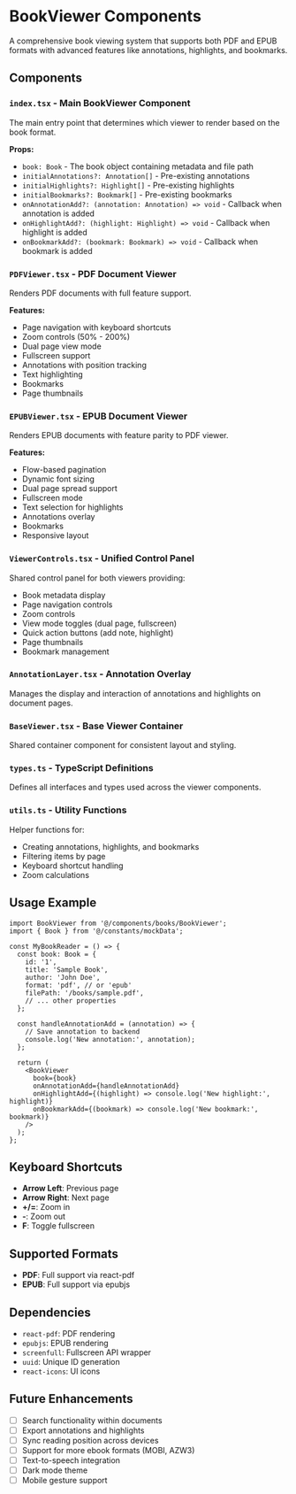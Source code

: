# BookViewer Components

A comprehensive book viewing system that supports both PDF and EPUB formats with advanced features like annotations, highlights, and bookmarks.

## Components

### `index.tsx` - Main BookViewer Component
The main entry point that determines which viewer to render based on the book format.

**Props:**
- `book: Book` - The book object containing metadata and file path
- `initialAnnotations?: Annotation[]` - Pre-existing annotations
- `initialHighlights?: Highlight[]` - Pre-existing highlights
- `initialBookmarks?: Bookmark[]` - Pre-existing bookmarks
- `onAnnotationAdd?: (annotation: Annotation) => void` - Callback when annotation is added
- `onHighlightAdd?: (highlight: Highlight) => void` - Callback when highlight is added
- `onBookmarkAdd?: (bookmark: Bookmark) => void` - Callback when bookmark is added

### `PDFViewer.tsx` - PDF Document Viewer
Renders PDF documents with full feature support.

**Features:**
- Page navigation with keyboard shortcuts
- Zoom controls (50% - 200%)
- Dual page view mode
- Fullscreen support
- Annotations with position tracking
- Text highlighting
- Bookmarks
- Page thumbnails

### `EPUBViewer.tsx` - EPUB Document Viewer
Renders EPUB documents with feature parity to PDF viewer.

**Features:**
- Flow-based pagination
- Dynamic font sizing
- Dual page spread support
- Fullscreen mode
- Text selection for highlights
- Annotations overlay
- Bookmarks
- Responsive layout

### `ViewerControls.tsx` - Unified Control Panel
Shared control panel for both viewers providing:
- Book metadata display
- Page navigation controls
- Zoom controls
- View mode toggles (dual page, fullscreen)
- Quick action buttons (add note, highlight)
- Page thumbnails
- Bookmark management

### `AnnotationLayer.tsx` - Annotation Overlay
Manages the display and interaction of annotations and highlights on document pages.

### `BaseViewer.tsx` - Base Viewer Container
Shared container component for consistent layout and styling.

### `types.ts` - TypeScript Definitions
Defines all interfaces and types used across the viewer components.

### `utils.ts` - Utility Functions
Helper functions for:
- Creating annotations, highlights, and bookmarks
- Filtering items by page
- Keyboard shortcut handling
- Zoom calculations

## Usage Example

```tsx
import BookViewer from '@/components/books/BookViewer';
import { Book } from '@/constants/mockData';

const MyBookReader = () => {
  const book: Book = {
    id: '1',
    title: 'Sample Book',
    author: 'John Doe',
    format: 'pdf', // or 'epub'
    filePath: '/books/sample.pdf',
    // ... other properties
  };

  const handleAnnotationAdd = (annotation) => {
    // Save annotation to backend
    console.log('New annotation:', annotation);
  };

  return (
    <BookViewer
      book={book}
      onAnnotationAdd={handleAnnotationAdd}
      onHighlightAdd={(highlight) => console.log('New highlight:', highlight)}
      onBookmarkAdd={(bookmark) => console.log('New bookmark:', bookmark)}
    />
  );
};
```

## Keyboard Shortcuts

- **Arrow Left**: Previous page
- **Arrow Right**: Next page
- **+/=**: Zoom in
- **-**: Zoom out
- **F**: Toggle fullscreen

## Supported Formats

- **PDF**: Full support via react-pdf
- **EPUB**: Full support via epubjs

## Dependencies

- `react-pdf`: PDF rendering
- `epubjs`: EPUB rendering
- `screenfull`: Fullscreen API wrapper
- `uuid`: Unique ID generation
- `react-icons`: UI icons

## Future Enhancements

- [ ] Search functionality within documents
- [ ] Export annotations and highlights
- [ ] Sync reading position across devices
- [ ] Support for more ebook formats (MOBI, AZW3)
- [ ] Text-to-speech integration
- [ ] Dark mode theme
- [ ] Mobile gesture support